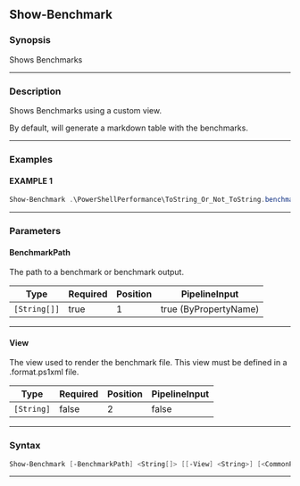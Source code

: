 Show-Benchmark
--------------
### Synopsis
Shows Benchmarks

---
### Description

Shows Benchmarks using a custom view.  

By default, will generate a markdown table with the benchmarks.

---
### Examples
#### EXAMPLE 1
```PowerShell
Show-Benchmark .\PowerShellPerformance\ToString_Or_Not_ToString.benchmark.ps1
```

---
### Parameters
#### **BenchmarkPath**

The path to a benchmark or benchmark output.






|Type        |Required|Position|PipelineInput        |
|------------|--------|--------|---------------------|
|`[String[]]`|true    |1       |true (ByPropertyName)|



---
#### **View**

The view used to render the benchmark file.
This view must be defined in a .format.ps1xml file.






|Type      |Required|Position|PipelineInput|
|----------|--------|--------|-------------|
|`[String]`|false   |2       |false        |



---
### Syntax
```PowerShell
Show-Benchmark [-BenchmarkPath] <String[]> [[-View] <String>] [<CommonParameters>]
```
---
